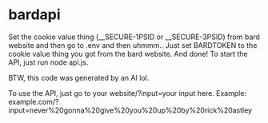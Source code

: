 # bardapi
Set the cookie value thing (__SECURE-1PSID or __SECURE-3PSID) from bard website and then go to .env and then uhmmm.. Just set BARDTOKEN to the cookie value thing you got from the bard website. And done!
To start the API, just run node api.js.

BTW, this code was generated by an AI lol.

To use the API, just go to your website/?input=your input here. Example: example.com/?input=never%20gonna%20give%20you%20up%20by%20rick%20astley
